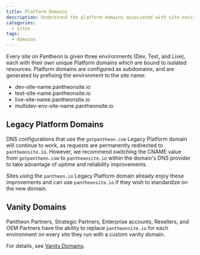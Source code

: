 ```yaml
---
title: Platform Domains
description: Understand the platform domains associated with site environments on Pantheon.
categories:
  - sites
tags:
  - domains
---
```

Every site on Pantheon is given three environments (Dev, Test, and Live), each with their own unique Platform domains which are bound to isolated resources. Platform domains are configured as subdomains, and are generated by prefixing the environment to the site name:

- dev-site-name.pantheonsite.io
- test-site-name.pantheonsite.io
- live-site-name.pantheonsite.io
- multidev-env-site-name.pantheonsite.io

## Legacy Platform Domains
DNS configurations that use the `gotpantheon.com` Legacy Platform domain will continue to work, as requests are permanently redirected to `pantheonsite.io`. However, we recommend switching the CNAME value from `gotpantheon.com` to `pantheonsite.io` within the domain's DNS provider to take advantage of uptime and reliability improvements.

Sites using the `pantheon.io` Legacy Platform domain already enjoy these improvements and can use `pantheonsite.io` if they wish to standardize on the new domain.

## Vanity Domains
Pantheon Partners, Strategic Partners, Enterprise accounts, Resellers, and OEM Partners have the ability to replace `pantheonsite.io` for each environment on every site they run with a custom vanity domain.

For details, see [Vanity Domains](/docs/vanity-domains/).
